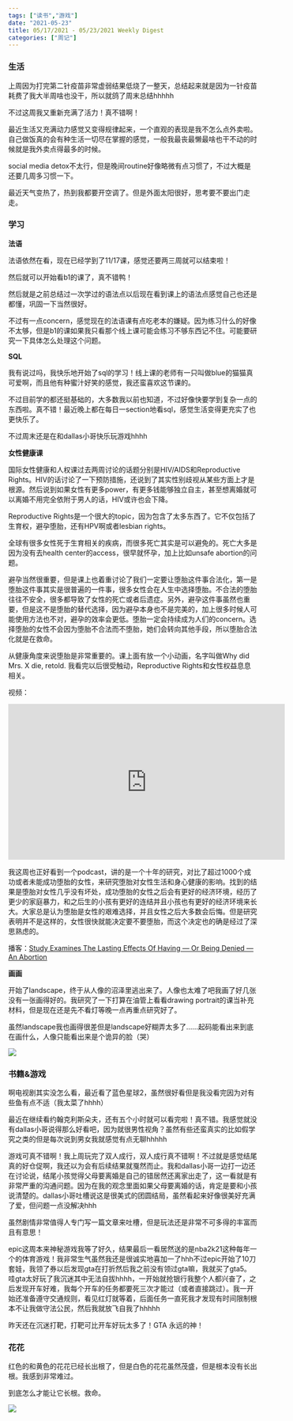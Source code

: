 ```yaml
---
tags: ["读书","游戏"]
date: "2021-05-23"
title: 05/17/2021 - 05/23/2021 Weekly Digest
categories: ["周记"]
---
```

### 生活

上周因为打完第二针疫苗非常虚弱结果低烧了一整天，总结起来就是因为一针疫苗耗费了我大半周啥也没干，所以就鸽了周末总结hhhhh

不过这周我又重新充满了活力！真不错啊！

最近生活又充满动力感觉又变得规律起来，一个直观的表现是我不怎么点外卖啦。自己做饭真的会有种生活一切尽在掌握的感觉，一般我最丧最懒最啥也干不动的时候就是我外卖点得最多的时候。

social media detox不太行，但是晚间routine好像略微有点习惯了，不过大概是还要几周多习惯一下。

最近天气变热了，热到我都要开空调了。但是外面太阳很好，思考要不要出门走走。

### 学习

**法语**

法语依然在看，现在已经学到了11/17课，感觉还要两三周就可以结束啦！

然后就可以开始看b1的课了，真不错鸭！

然后就是之前总结过一次学过的语法点以后现在看到课上的语法点感觉自己也还是都懂，巩固一下当然很好。

不过有一点concern，感觉现在的法语课有点吃老本的嫌疑。因为练习什么的好像不太够，但是b1的课如果我只看那个线上课可能会练习不够东西记不住。可能要研究一下具体怎么处理这个问题。

**SQL**

我有说过吗，我快乐地开始了sql的学习！线上课的老师有一只叫做blue的猫猫真可爱啊，而且他有种蜜汁好笑的感觉，我还蛮喜欢这节课的。

不过目前学的都还挺基础的，大多数我以前也知道，不过好像快要学到复杂一点的东西啦。真不错！最近晚上都在每日一section地看sql，感觉生活变得更充实了也更快乐了。

不过周末还是在和dallas小哥快乐玩游戏hhhh

**女性健康课**

国际女性健康和人权课过去两周讨论的话题分别是HIV/AIDS和Reproductive Rights。HIV的话讨论了一下预防措施，还说到了其实性别歧视从某些方面上才是根源。然后说到如果女性有更多power，有更多钱能够独立自主，甚至想离婚就可以离婚不用完全依附于男人的话，HIV或许也会下降。

Reproductive Rights是一个很大的topic，因为包含了太多东西了。它不仅包括了生育权，避孕堕胎，还有HPV啊或者lesbian rights。

全球有很多女性死于生育相关的疾病，而很多死亡其实是可以避免的。死亡大多是因为没有去health center的access，很早就怀孕，加上比如unsafe abortion的问题。

避孕当然很重要，但是课上也着重讨论了我们一定要让堕胎这件事合法化，第一是堕胎这件事其实是很普遍的一件事，很多女性会在人生中选择堕胎。不合法的堕胎往往不安全，很多都导致了女性的死亡或者后遗症。另外，避孕这件事虽然也重要，但是这不是堕胎的替代选择，因为避孕本身也不是完美的，加上很多时候人可能使用方法也不对，避孕的效率会更低。堕胎一定会持续成为人们的concern。选择堕胎的女性不会因为堕胎不合法而不堕胎，她们会转向其他手段，所以堕胎合法化就是在救命。

从健康角度来说堕胎是非常重要的。课上面有放一个小动画，名字叫做Why did Mrs. X die, retold. 我看完以后很受触动，Reproductive Rights和女性权益息息相关。

视频：
<iframe width="560" height="315" src="https://www.youtube.com/embed/gS7fCvCIe1k" title="YouTube video player" frameborder="0" allow="accelerometer; autoplay; clipboard-write; encrypted-media; gyroscope; picture-in-picture" allowfullscreen></iframe>

我这周也正好看到一个podcast，讲的是一个十年的研究，对比了超过1000个成功或者未能成功堕胎的女性，来研究堕胎对女性生活和身心健康的影响。找到的结果是堕胎对女性几乎没有坏处，成功堕胎的女性之后会有更好的经济环境，经历了更少的家庭暴力，和之后生的小孩有更好的连结并且小孩也有更好的经济环境来长大。大家总是认为堕胎是女性的艰难选择，并且女性之后大多数会后悔。但是研究表明并不是这样的，女性很快就能决定要不要堕胎，而这个决定也的确是经过了深思熟虑的。

播客：[Study Examines The Lasting Effects Of Having — Or Being Denied — An Abortion](https://www.npr.org/2020/06/16/877846258/study-examines-the-lasting-effects-of-having-or-being-denied-an-abortion?dt_dapp=1)

**画画**

开始了landscape，终于从人像的沼泽里逃出来了。人像也太难了吧我画了好几张没有一张画得好的。我研究了一下打算在油管上看看drawing portrait的课当补充材料，但是现在还是先不看灯等晚一点再重点研究好了。

虽然landscape我也画得很差但是landscape好糊弄太多了……起码能看出来到底在画什么，人像只能看出来是个诡异的脸（哭）

![](https://imglf6.lf127.net/img/UlBlT2VCQTFuRTFEejJHTHdaV3M5OUlhb3ZBc0x0cGZoZmN6Y2R0QmNVY0U5dElDM2lJTDNRPT0.jpg?imageView&thumbnail=2160x0&quality=90&interlace=1&type=jpg)

### 书籍&游戏

啊电视剧其实没怎么看，最近看了蓝色星球2，虽然很好看但是我没看完因为对有些鱼有点不适（我太菜了hhhh）

最近在继续看约翰克利斯朵夫，还有五个小时就可以看完啦！真不错。我感觉就没有dallas小哥说得那么好看吧，因为就很男性视角？虽然有些还蛮真实的比如假学究之类的但是每次说到男女我就感觉有点无聊hhhhh

游戏可真不错啊！我上周玩完了双人成行，双人成行真不错啊！不过就是感觉结尾真的好仓促啊，我还以为会有后续结果就戛然而止。我和dallas小哥一边打一边还在讨论说，结尾小孩觉得父母要离婚是自己的错居然还离家出走了，这一看就是有非常严重的沟通问题。因为在我的观念里面如果父母要离婚的话，肯定是要和小孩说清楚的。dallas小哥吐槽说这是很美式的团圆结局，虽然看起来好像很美好充满了爱，但问题一点没解决hhh

虽然剧情非常值得人专门写一篇文章来吐槽，但是玩法还是非常不可多得的丰富而且有意思！

epic这周本来神秘游戏我等了好久，结果最后一看居然送的是nba2k21这种每年一个的体育游戏！我非常生气虽然我还是很诚实地喜加一了hhh不过epic开始了10刀套娃，我领了券以后发现gta在打折然后我之前没有领过gta嘛，我就买了gta5。哇gta太好玩了我沉迷其中无法自拔hhhh，一开始就抢银行我整个人都兴奋了，之后发现开车好难，我每个开车的任务都要死三次才能过（或者直接跳过）。我一开始还准备遵守交通规则，看见红灯就等着，后面任务一直死我才发现有时间限制根本不让我做守法公民，然后我就放飞自我了hhhhh

昨天还在沉迷打靶，打靶可比开车好玩太多了！GTA 永远的神！

### 花花

红色的和黄色的花花已经长出根了，但是白色的花花虽然茂盛，但是根本没有长出根。我感到非常难过。

到底怎么才能让它长根。救命。

![](https://imglf6.lf127.net/img/UlBlT2VCQTFuRTFEejJHTHdaV3M5K0E2YnA2NW9hRUIrNGtHUjNKK2N2WVY4OEcwOTlPejZ3PT0.jpg?imageView&thumbnail=2160x0&quality=90&interlace=1&type=jpg)